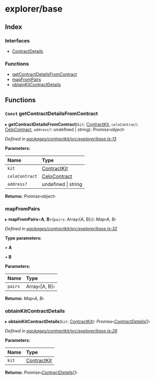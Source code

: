 # explorer/base

## Index

### Interfaces

* [ContractDetails]()

### Functions

* [getContractDetailsFromContract](_explorer_base_.md#const-getcontractdetailsfromcontract)
* [mapFromPairs](_explorer_base_.md#mapfrompairs)
* [obtainKitContractDetails](_explorer_base_.md#obtainkitcontractdetails)

## Functions

### `Const` getContractDetailsFromContract

▸ **getContractDetailsFromContract**\(`kit`: [ContractKit](), `celoContract`: [CeloContract](), `address?`: undefined \| string\): _Promise‹object›_

_Defined in_ [_packages/contractkit/src/explorer/base.ts:13_](https://github.com/celo-org/celo-monorepo/blob/master/packages/contractkit/src/explorer/base.ts#L13)

**Parameters:**

| Name | Type |
| :--- | :--- |
| `kit` | [ContractKit]() |
| `celoContract` | [CeloContract]() |
| `address?` | undefined \| string |

**Returns:** _Promise‹object›_

### mapFromPairs

▸ **mapFromPairs**&lt;**A**, **B**&gt;\(`pairs`: Array‹\[A, B\]›\): _Map‹A, B›_

_Defined in_ [_packages/contractkit/src/explorer/base.ts:32_](https://github.com/celo-org/celo-monorepo/blob/master/packages/contractkit/src/explorer/base.ts#L32)

**Type parameters:**

▪ **A**

▪ **B**

**Parameters:**

| Name | Type |
| :--- | :--- |
| `pairs` | Array‹\[A, B\]› |

**Returns:** _Map‹A, B›_

### obtainKitContractDetails

▸ **obtainKitContractDetails**\(`kit`: [ContractKit]()\): _Promise‹_[_ContractDetails_]()_\[\]›_

_Defined in_ [_packages/contractkit/src/explorer/base.ts:26_](https://github.com/celo-org/celo-monorepo/blob/master/packages/contractkit/src/explorer/base.ts#L26)

**Parameters:**

| Name | Type |
| :--- | :--- |
| `kit` | [ContractKit]() |

**Returns:** _Promise‹_[_ContractDetails_]()_\[\]›_

